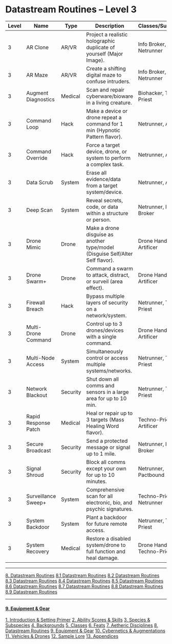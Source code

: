 # Datastream Routines – Level 3

|Level|Name|Type|Description|Classes/Subclasses|
|---|---|---|---|---|
|3|AR Clone|AR/VR|Project a realistic holographic duplicate of yourself (Major Image).|Info Broker, Netrunner|
|3|AR Maze|AR/VR|Create a shifting digital maze to confuse intruders.|Info Broker, Netrunner|
|3|Augment Diagnostics|Medical|Scan and repair cyberware/bioware in a living creature.|Biohacker, Techno-Priest|
|3|Command Loop|Hack|Make a device or drone repeat a command for 1 min (Hypnotic Pattern flavor).|Netrunner, Artificer|
|3|Command Override|Hack|Force a target device, drone, or system to perform a complex task.|Netrunner, Artificer|
|3|Data Scrub|System|Erase all evidence/data from a target system/device.|Netrunner, Artificer|
|3|Deep Scan|System|Reveal secrets, code, or data within a structure or person.|Netrunner, Info Broker|
|3|Drone Mimic|Drone|Make a drone disguise as another type/model (Disguise Self/Alter Self flavor).|Drone Handler, Artificer|
|3|Drone Swarm+|Drone|Command a swarm to attack, distract, or surveil (area effect).|Drone Handler, Artificer|
|3|Firewall Breach|Hack|Bypass multiple layers of security on a network/system.|Netrunner, Techno-Priest|
|3|Multi-Drone Command|Drone|Control up to 3 drones/devices with a single command.|Drone Handler, Artificer|
|3|Multi-Node Access|System|Simultaneously control or access multiple systems/networks.|Netrunner, Techno-Priest|
|3|Network Blackout|Security|Shut down all comms and sensors in a large area for up to 10 min.|Netrunner, Techno-Priest|
|3|Rapid Response Patch|Medical|Heal or repair up to 3 targets (Mass Healing Word flavor).|Techno-Priest, Artificer|
|3|Secure Broadcast|Security|Send a protected message or signal up to 1 mile.|Netrunner, Info Broker|
|3|Signal Shroud|Security|Block all comms except your own for up to 10 minutes.|Netrunner, Pactbound|
|3|Surveillance Sweep+|System|Comprehensive scan for all electronic, bio, and psychic signatures.|Techno-Priest, Netrunner|
|3|System Backdoor|System|Plant a backdoor for future remote access.|Netrunner, Techno-Priest|
|3|System Recovery|Medical|Restore a disabled system/drone to full function and heal damage.|Drone Handler, Techno-Priest|
___
[8. Datastream Routines](8.%20Datastream%20Routines.md)
[8.1 Datastream Routines](8.1%20Datastream%20Routines.md)
[8.2 Datastream Routines](8.2%20Datastream%20Routines.md)
[8.3 Datastream Routines](.md)
[8.4 Datastream Routines](8.4%20Datastream%20Routines.md)
[8.5 Datastream Routines](8.5%20Datastream%20Routines.md)
[8.6 Datastream Routines](8.6%20Datastream%20Routines.md)
[8.7 Datastream Routines](8.7%20Datastream%20Routines.md)
[8.8 Datastream Routines](8.8%20Datastream%20Routines.md)
[8.9 Datastream Routines](8.9%20Datastream%20Routines.md)

---
#### [9. Equipment & Gear](../9.%20Equipment%20&%20Gear/9.%20Equipment%20&%20Gear.md)
[1. Introduction & Setting Primer](../1.%20Introduction%20&%20Setting%20Primer/1.%20Introduction%20&%20Setting%20Primer.md)
[2. Ability Scores & Skills](../2.%20Ability%20Scores%20&%20Skills/2.%20Ability%20Scores%20&%20Skills.md)
[3. Species & Subspecies](../3.%20Species%20&%20Subspecies/3.%20Species%20&%20Subspecies.md)
[4. Backgrounds](../4.%20Backgrounds/4.%20Backgrounds.md)
[5. Classes](../5.%20Classes/5.%20Classes.md)
[6. Feats](../6.%20Feats/6.%20Feats.md)
[7. Aetheric Disciplines](../7.%20Aetheric%20Disciplines/7.%20Aetheric%20Disciplines.md)
[8. Datastream Routines](8.%20Datastream%20Routines.md)
[9. Equipment & Gear](../9.%20Equipment%20&%20Gear/9.%20Equipment%20&%20Gear.md)
[10. Cybernetics & Augmentations](../10.%20Cybernetics%20&%20Augmentations/10.%20Cybernetics%20&%20Augmentations.md)
[11. Vehicles & Drones](../11.%20Vehicles%20&%20Drones/11.%20Vehicles%20&%20Drones.md)
[12. Sample Lore](../12.%20Sample%20Lore/12.%20Sample%20Lore.md)
[13. Appendices](../13.%20Appendices/13.%20Appendices.md)